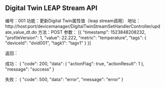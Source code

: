 ## Digital Twin LEAP Stream API




编号：001
功能：更新Digital Twin属性值（leap stream调用）
地址：http://host:port/devicemanager/DigitalTwinStreamSetHandlerController/update_value_dt.do
方法：POST
参数：
[{
	"timestamp": 1523848208232,
	"profileVersion": 1,
	"value": 22.222,
	"metric": "temperature",
	"tags": {
		"deviceId": "dvid001",
		"tagk1": "tagv1"
	}
}]


返回：

成功：
{
    "code": 200,
    "data": {
        "actionFlag": true,
        "actionResult": 1
    },
    "message": "success"
}

失败：
{
	"code": 500,
	"data": "error",
	"message": "error"
}

